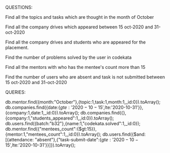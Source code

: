QUESTIONS:

Find all the topics and tasks which are thought in the month of October

Find all the company drives which appeared between 15 oct-2020 and 31-oct-2020

Find all the company drives and students who are appeared for the placement.

Find the number of problems solved by the user in codekata

Find all the mentors with who has the mentee's count more than 15

Find the number of users who are absent and task is not submitted  between 15 oct-2020 and 31-oct-2020



QUERIES:

db.mentor.find({month:"October"},{topic:1,task:1,month:1,_id:0}).toArray();
db.companies.find({date:{$gte:'2020-10-15',$lte:'2020-10-31'}},{company:1,date:1,_id:0}).toArray();
db.companies.find({},{company:1,"students_appeared":1,_id:0}).toArray();
db.users.find({batch:"b32"},{name:1,"codekata.solved":1,_id:0});
db.mentor.find({"mentees_count":{$gt:15}},{mentor:1,"mentees_count":1,_id:0}).toArray();
db.users.find({$and:[{attendance: "absent"},{"task-submit-date":{$gte:'2020-10-15',$lte:'2020-10-31'}}]}).toArray();
